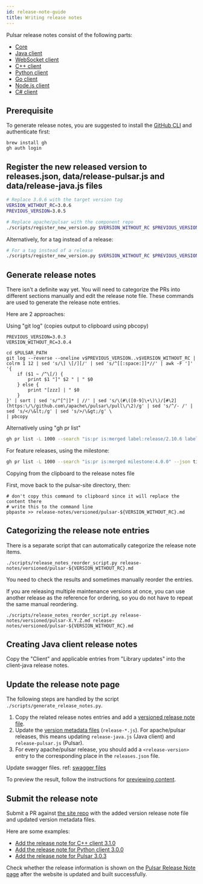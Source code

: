 ```yaml
---
id: release-note-guide
title: Writing release notes
---
```


Pulsar release notes consist of the following parts:

* [Core](pathname:///release-notes/)
* [Java client](pathname:///release-notes/client-java)
* [WebSocket client](pathname:///release-notes/client-ws)
* [C++ client](pathname:///release-notes/client-cpp)
* [Python client](pathname:///release-notes/client-python)
* [Go client](pathname:///release-notes/client-go)
* [Node.js client](pathname:///release-notes/client-node)
* [C# client](pathname:///release-notes/client-cs)

## Prerequisite

To generate release notes, you are suggested to install the [GitHub CLI](https://cli.github.com/) and authenticate first:

```shell
brew install gh
gh auth login
```

## Register the new released version to releases.json, data/release-pulsar.js and data/release-java.js files

```bash
# Replace 3.0.6 with the target version tag
VERSION_WITHOUT_RC=3.0.6
PREVIOUS_VERSION=3.0.5
```

```bash
# Replace apache/pulsar with the component repo
./scripts/register_new_version.py $VERSION_WITHOUT_RC $PREVIOUS_VERSION $(gh release view "v$VERSION_WITHOUT_RC" -R apache/pulsar --json author,publishedAt | jq -r '[.author.login, .publishedAt] | join(" ")')
```

Alternatively, for a tag instead of a release:

```bash
# For a tag instead of a release
./scripts/register_new_version.py $VERSION_WITHOUT_RC $PREVIOUS_VERSION $(cd $PULSAR_PATH && git show -s --format="%ae %aI" "v$VERSION_RC" | tail -n 1 | sed 's/@.* / /')
```

## Generate release notes

There isn't a definite way yet. You will need to categorize the PRs into different sections manually and edit the release note file. These commands are used to generate the release note entries.

Here are 2 approaches:

Using "git log" (copies output to clipboard using pbcopy)

```shell
PREVIOUS_VERSION=3.0.3
VERSION_WITHOUT_RC=3.0.4
```

```shell
cd $PULSAR_PATH
git log --reverse --oneline v$PREVIOUS_VERSION..v$VERSION_WITHOUT_RC | colrm 1 12 | sed 's/\] \[/][/' | sed 's/^[[:space:]]*//' | awk -F ']' '{
    if ($1 ~ /^\[/) {
        print $1 "]" $2 " | " $0
    } else {
        print "[zzz] | " $0
    }
}' | sort | sed 's/^[^|]* | //' | sed 's/\(#\([0-9]\+\)\)/[#\2](https:\/\/github.com\/apache\/pulsar\/pull\/\2)/g' | sed 's/^/- /' | sed 's/</\&lt;/g' | sed 's/>/\&gt;/g' \
| pbcopy
```

Alternatively using "gh pr list"

```bash
gh pr list -L 1000 --search "is:pr is:merged label:release/2.10.6 label:cherry-picked/branch-2.10" --json title,number,url | jq -r '.[] | "- \(.title) ([#\(.number)](\(.url)))"' | sort | pbcopy
```

For feature releases, using the milestone:

```bash
gh pr list -L 1000 --search "is:pr is:merged milestone:4.0.0" --json title,number,url | jq -r '.[] | "- \(.title) ([#\(.number)](\(.url)))"' | sort | pbcopy
```

Copying from the clipboard to the release notes file

First, move back to the pulsar-site directory, then:

```shell
# don't copy this command to clipboard since it will replace the content there
# write this to the command line
pbpaste >> release-notes/versioned/pulsar-${VERSION_WITHOUT_RC}.md
```

## Categorizing the release note entries

There is a separate script that can automatically categorize the release note items.

```shell
./scripts/release_notes_reorder_script.py release-notes/versioned/pulsar-${VERSION_WITHOUT_RC}.md
```

You need to check the results and sometimes manually reorder the entries.

If you are releasing multiple maintenance versions at once, you can use another release as the reference for ordering, so you do not have to repeat the same manual reordering.

```shell
./scripts/release_notes_reorder_script.py release-notes/versioned/pulsar-X.Y.Z.md release-notes/versioned/pulsar-${VERSION_WITHOUT_RC}.md
```

## Creating Java client release notes

Copy the "Client" and applicable entries from "Library updates" into the client-java release notes.

## Update the release note page

The following steps are handled by the script `./scripts/generate_release_notes.py`.

1. Copy the related release notes entries and add a [versioned release note file](https://github.com/apache/pulsar-site/tree/main/release-notes/versioned).
2. Update the [version metadata files](https://github.com/apache/pulsar-site/tree/main/data) (`release-*.js`). For apache/pulsar releases, this means updating `release-java.js` (Java client) and `release-pulsar.js` (Pulsar).
3. For every apache/pulsar release, you should add a `<release-version>` entry to the corresponding place in the `releases.json` file.

Update swagger files. ref: [swagger files](https://pulsar.apache.org/contribute/release-process/#swagger-files)

To preview the result, follow the instructions for [previewing content](document-preview.md#preview-changes).

## Submit the release note

Submit a PR against [the site repo](https://github.com/apache/pulsar-site) with the added version release note file and updated version metadata files.

Here are some examples:

* [Add the release note for C++ client 3.1.0](https://github.com/apache/pulsar-site/pull/326)
* [Add the release note for Python client 3.0.0](https://github.com/apache/pulsar-site/pull/343)
* [Add the release note for Pulsar 3.0.3](https://github.com/apache/pulsar-site/pull/834)

Check whether the release information is shown on the [Pulsar Release Note page](pathname:///release-notes/) after the website is updated and built successfully.
